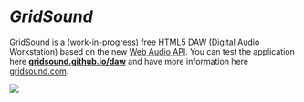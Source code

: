# *GridSound*

GridSound is a (work-in-progress) free HTML5 DAW (Digital Audio Workstation) based on the new [Web Audio API](https://developer.mozilla.org/en-US/docs/Web/API/Web_Audio_API).
You can test the application here [**gridsound.github.io/daw**](https://gridsound.github.io/daw) and have more information here [gridsound.com](http://gridsound.com).

<img src="https://gridsound.github.io/assets/screenshots/daw.jpg"/>

